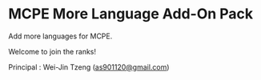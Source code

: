 # MCPE More Language Add-On Pack

Add more languages for MCPE.

Welcome to join the ranks!

Principal : Wei-Jin Tzeng (as901120@gmail.com)
